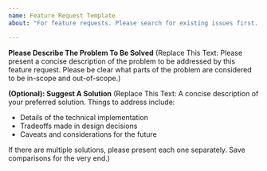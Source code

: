 ```yaml
---
name: Feature Request Template
about: "For feature requests. Please search for existing issues first. Also see CONTRIBUTING."

---
```


**Please Describe The Problem To Be Solved**
(Replace This Text: Please present a concise description of the problem to be addressed by this feature request. Please be clear what parts of the problem are considered to be in-scope and out-of-scope.)

**(Optional): Suggest A Solution**
(Replace This Text: A concise description of your preferred solution. Things to address include:
* Details of the technical implementation
* Tradeoffs made in design decisions
* Caveats and considerations for the future

If there are multiple solutions, please present each one separately. Save comparisons for the very end.)